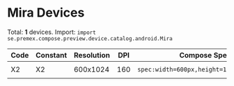 # Mira Devices

Total: **1** devices. Import: `import se.premex.compose.preview.device.catalog.android.Mira`

| Code | Constant | Resolution | DPI | Compose Spec | Preview Usage |
|------|----------|------------|-----|-------------|---------------|
| X2 | X2 | 600x1024 | 160 | `spec:width=600px,height=1024px,dpi=160` | `@Preview(device = Mira.X2)` |

<!-- Generated automatically. Do not edit manually. -->
